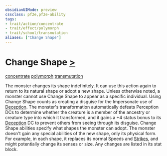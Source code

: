 ```yaml
---
obsidianUIMode: preview
cssclass: pf2e,pf2e-ability
tags:
- trait/action/concentrate
- trait/effect/polymorph
- trait/school/transmutation
aliases: ["Change Shape"]
---
```

# Change Shape [>](chapter-9-playing-the-game.md#Actions "Single Action")
[concentrate](concentrate.md)  [polymorph](polymorph.md)  [transmutation](transmutation.md)  

The monster changes its shape indefinitely. It can use this action again to return to its natural shape or adopt a new shape. Unless otherwise noted, a monster cannot use Change Shape to appear as a specific individual. Using Change Shape counts as creating a disguise for the Impersonate use of [Deception](../../compendium/skills.md#Deception). The monster's transformation automatically defeats Perception DCs to determine whether the creature is a member of the ancestry or creature type into which it transformed, and it gains a +4 status bonus to its [Deception](../../compendium/skills.md#Deception) DC to prevent others from seeing through its disguise. Change Shape abilities specify what shapes the monster can adopt. The monster doesn't gain any special abilities of the new shape, only its physical form. For example, in each shape, it replaces its normal Speeds and [Strikes](strike.md), and might potentially change its senses or size. Any changes are listed in its stat block.